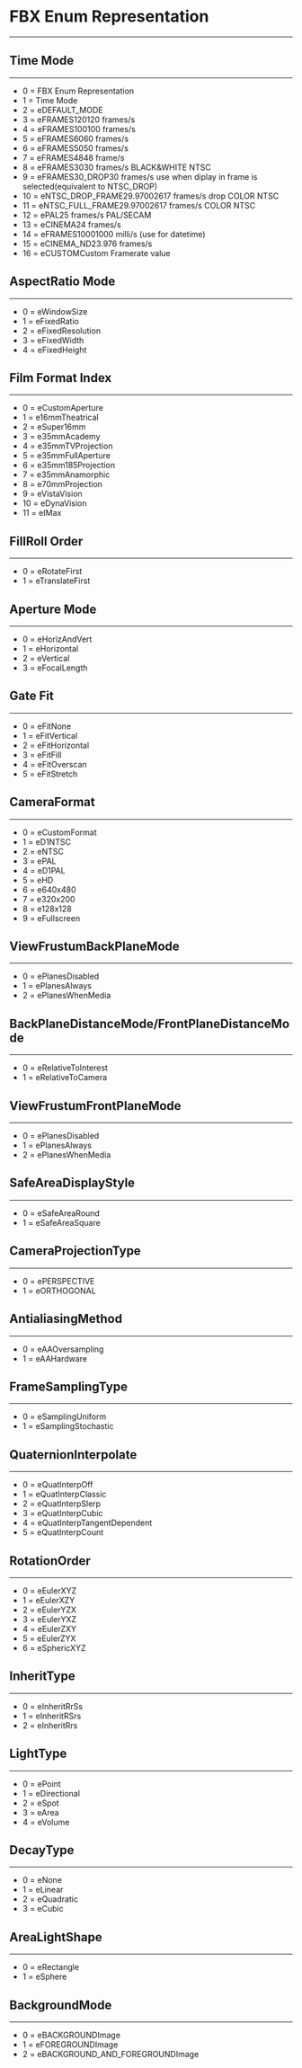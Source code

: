 # FBX Enum Representation

--- 

## Time Mode

---

* 0 = FBX Enum Representation
* 1 = Time Mode
* 2 = eDEFAULT_MODE
* 3 = eFRAMES120120 frames/s
* 4 = eFRAMES100100 frames/s
* 5 = eFRAMES6060 frames/s
* 6 = eFRAMES5050 frames/s
* 7 = eFRAMES4848 frame/s
* 8 = eFRAMES3030 frames/s BLACK&WHITE NTSC
* 9 = eFRAMES30_DROP30 frames/s use when diplay in frame is selected(equivalent to NTSC_DROP)
* 10 = eNTSC_DROP_FRAME29.97002617 frames/s drop COLOR NTSC
* 11 = eNTSC_FULL_FRAME29.97002617 frames/s COLOR NTSC
* 12 = ePAL25 frames/s PAL/SECAM
* 13 = eCINEMA24 frames/s
* 14 = eFRAMES10001000 milli/s (use for datetime)
* 15 = eCINEMA_ND23.976 frames/s
* 16 = eCUSTOMCustom Framerate value



## AspectRatio Mode

--- 

* 0 = eWindowSize
* 1 = eFixedRatio
* 2 = eFixedResolution
* 3 = eFixedWidth
* 4 = eFixedHeight



## Film Format Index

--- 
* 0 = eCustomAperture
* 1 = e16mmTheatrical
* 2 = eSuper16mm
* 3 = e35mmAcademy
* 4 = e35mmTVProjection
* 5 = e35mmFullAperture
* 6 = e35mm185Projection
* 7 = e35mmAnamorphic
* 8 = e70mmProjection
* 9 = eVistaVision
* 10 = eDynaVision
* 11 = eIMax


## FillRoll Order

---

* 0 = eRotateFirst
* 1 = eTranslateFirst

## Aperture Mode

--- 

* 0 = eHorizAndVert
* 1 = eHorizontal
* 2 = eVertical
* 3 = eFocalLength

## Gate Fit

--- 

* 0 = eFitNone
* 1 = eFitVertical
* 2 = eFitHorizontal
* 3 = eFitFill
* 4 = eFitOverscan
* 5 = eFitStretch

## CameraFormat

--- 

* 0 = eCustomFormat
* 1 = eD1NTSC
* 2 = eNTSC
* 3 = ePAL
* 4 = eD1PAL
* 5 = eHD
* 6 = e640x480
* 7 = e320x200
* 8 = e128x128
* 9 = eFullscreen


## ViewFrustumBackPlaneMode

--- 

* 0 = ePlanesDisabled
* 1 = ePlanesAlways
* 2 = ePlanesWhenMedia

## BackPlaneDistanceMode/FrontPlaneDistanceMode

---

* 0 = eRelativeToInterest
* 1 = eRelativeToCamera

## ViewFrustumFrontPlaneMode

--- 

* 0 = ePlanesDisabled
* 1 = ePlanesAlways
* 2 = ePlanesWhenMedia

## SafeAreaDisplayStyle

--- 

* 0 = eSafeAreaRound
* 1 = eSafeAreaSquare

## CameraProjectionType

---

* 0 = ePERSPECTIVE
* 1 = eORTHOGONAL

## AntialiasingMethod

---

* 0 = eAAOversampling
* 1 = eAAHardware

## FrameSamplingType

--- 

* 0 = eSamplingUniform
* 1 = eSamplingStochastic

##  QuaternionInterpolate

---

* 0 = eQuatInterpOff
* 1 = eQuatInterpClassic
* 2 = eQuatInterpSlerp
* 3 = eQuatInterpCubic
* 4 = eQuatInterpTangentDependent
* 5 = eQuatInterpCount

## RotationOrder

---

* 0 = eEulerXYZ
* 1 = eEulerXZY
* 2 = eEulerYZX
* 3 = eEulerYXZ
* 4 = eEulerZXY
* 5 = eEulerZYX
* 6 = eSphericXYZ

## InheritType

--- 

* 0 = eInheritRrSs
* 1 = eInheritRSrs
* 2 = eInheritRrs

## LightType

---

* 0 = ePoint
* 1 = eDirectional
* 2 = eSpot
* 3 = eArea
* 4 = eVolume

## DecayType

---

* 0 = eNone
* 1 = eLinear
* 2 = eQuadratic
* 3 = eCubic

## AreaLightShape

---

* 0 = eRectangle
* 1 = eSphere

## BackgroundMode

---

* 0 = eBACKGROUNDImage
* 1 = eFOREGROUNDImage
* 2 = eBACKGROUND_AND_FOREGROUNDImage

